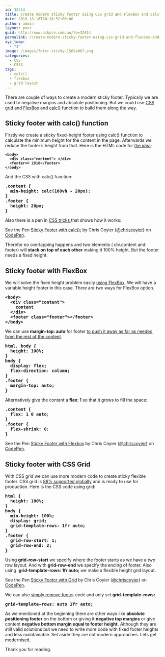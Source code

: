 ```yaml
---
id: 32414
title: Create modern sticky footer using CSS grid and FlexBox and calc() function
date: 2018-10-16T20:18:52+00:00
author: admin
layout: post
guid: http://www.nikpro.com.au/?p=32414
permalink: /create-modern-sticky-footer-using-css-grid-and-flexbox-and-calc-function/
xyz_twap:
  - "1"
image: /images/foter-sticky-1568x867.png
categories:
  - CSS
  - CSS3
tags:
  - calc()
  - flexbox
  - grid layout
---
```

There are couple of ways to create a modern sticky footer. Typically we are used to negative margins and absolute positioning. But we could use [CSS grid](http://www.nikpro.com.au/css-grid-layout-review-with-examples-part-1/) and [FlexBox](http://www.nikpro.com.au/how-flexbox-and-auto-margin-work-together-with-examples/) and [calc()](http://www.nikpro.com.au/the-css-calc-function-explained-with-examples/) function to build them along the way.

## Sticky footer with calc() function

Firstly we create a sticky fixed-height footer using calc() function to calculate the minimum height for the content in the page. Afterwards we reduce the footer&#8217;s height from that. Here is the HTML code for <a href="https://priteshgupta.com/2016/05/sticky-css-footer/" target="_blank" rel="noopener noreferrer">the idea</a>:

<pre class="wp-block-preformatted"><strong><code>&lt;body>
  &lt;div class="content"> &lt;/div>
  &lt;footer>© 2016&lt;/footer>
&lt;/body></code></strong></pre>

And the CSS with calc() function:

<pre class="wp-block-preformatted"><strong>.content {
  min-height: calc(100vh - 20px);
}
.footer {
  height: 20px;
}</strong></pre>

Also there is a pen in <a href="https://css-tricks.com/couple-takes-sticky-footer/" target="_blank" rel="noopener noreferrer">CSS tricks </a>that shows how it works:

<p data-height="500" data-theme-id="0" data-slug-hash="jqRXBz" data-default-tab="js,result" data-user="chriscoyier" data-pen-title="Sticky Footer with calc();" class="codepen">
  See the Pen <a href="https://codepen.io/chriscoyier/pen/jqRXBz/">Sticky Footer with calc();</a> by Chris Coyier (<a href="https://codepen.io/chriscoyier">@chriscoyier</a>) on <a href="https://codepen.io">CodePen</a>.
</p>

Therefor no overlapping happens and two elements ( div.content and footer) will **stack on top of each other** making it 100% height. But the footer needs a fixed height.

## Sticky footer with FlexBox

We will solve the fixed height problem easily [using FlexBox](http://www.nikpro.com.au/create-a-simple-website-layout-using-flexbox/). We will have a variable height footer in this case. There are two ways for FlexBox option.

<pre class="wp-block-preformatted"><strong>&lt;body>
  &lt;div class="content">
    content
  &lt;/div>
  &lt;footer class="footer">&lt;/footer>
&lt;/body></strong></pre>

We can use **margin-top: auto** for footer [to push it away as far as needed from the rest of the content](http://www.nikpro.com.au/how-flexbox-and-auto-margin-work-together-with-examples/).

<pre class="wp-block-preformatted"><strong>html, body {
  height: 100%;
}
body {
  display: flex;
  flex-direction: column;
}
.footer {
  margin-top: auto;
}</strong></pre>

Alternatively give the content a **flex: 1** so that it grows to fill the space:

<pre class="wp-block-preformatted"><strong>.content {
  flex: 1 0 auto;
}
.footer {
  flex-shrink: 0;
}</strong></pre>

<p data-height="500" data-theme-id="0" data-slug-hash="RRbKrL" data-default-tab="css,result" data-user="chriscoyier" data-pen-title="Sticky Footer with Flexbox" class="codepen">
  See the Pen <a href="https://codepen.io/chriscoyier/pen/RRbKrL/">Sticky Footer with Flexbox</a> by Chris Coyier (<a href="https://codepen.io/chriscoyier">@chriscoyier</a>) on <a href="https://codepen.io">CodePen</a>.
</p>

## Sticky footer with CSS Grid

With CSS grid we can use more modern code to create sticky flexible footer. CSS grid is <a href="https://caniuse.com/#search=grid" target="_blank" rel="noopener noreferrer">88% supported globally</a> and is ready to use for production. Here is the CSS code using grid:

<pre class="wp-block-preformatted"><strong>html {
  height: 100%;
}
body {
  min-height: 100%;
  display: grid;
  grid-template-rows: 1fr auto;
}
.footer {
  grid-row-start: 1;
  grid-row-end: 2;
}</strong></pre>

Using **grid-row-start** we specify where the footer starts as we have a two row layout. And with **grid-row-end** we specify the ending of footer. Also using  **grid-template-rows: 1fr auto;** we make a flexible height grid layout.

<p data-height="500" data-theme-id="0" data-slug-hash="YWKNrE" data-default-tab="js,result" data-user="chriscoyier" data-pen-title="Sticky Footer with Grid" class="codepen">
  See the Pen <a href="https://codepen.io/chriscoyier/pen/YWKNrE/">Sticky Footer with Grid</a> by Chris Coyier (<a href="https://codepen.io/chriscoyier">@chriscoyier</a>) on <a href="https://codepen.io">CodePen</a>.
</p>

We can also <a href="https://developer.mozilla.org/en-US/docs/Web/CSS/Layout_cookbook/Sticky_footers" target="_blank" rel="noopener noreferrer">simply remove footer</a> code and only set **grid-template-rows:**

<pre class="wp-block-preformatted"><strong>grid-template-rows: auto 1fr auto;</strong></pre>

As we mentioned at the beginning there are other ways like **absolute positioning footer** on the bottom or giving it **negative top margins** or give content **negative bottom margin equal to footer height.** Although they are still valid solutions but we need to write more code with fixed footer heights and less maintainable. Set aside they are not modern approaches. Lets get modernised.

Thank you for reading.